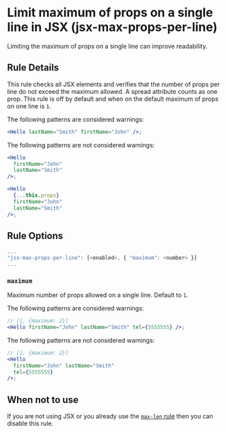 # Limit maximum of props on a single line in JSX (jsx-max-props-per-line)

Limiting the maximum of props on a single line can improve readability.

## Rule Details

This rule checks all JSX elements and verifies that the number of props per line do not exceed the maximum allowed. A spread attribute counts as one prop. This rule is off by default and when on the default maximum of props on one line is `1`.

The following patterns are considered warnings:

```jsx
<Hello lastName="Smith" firstName="John" />;
```

The following patterns are not considered warnings:

```jsx
<Hello
  firstName="John"
  lastName="Smith"
/>;

<Hello
  {...this.props}
  firstName="John"
  lastName="Smith"
/>;
```

## Rule Options

```js
...
"jsx-max-props-per-line": [<enabled>, { "maximum": <number> }]
...
```

### `maximum`

Maximum number of props allowed on a single line. Default to `1`.

The following patterns are considered warnings:

```jsx
// [1, {maximum: 2}]
<Hello firstName="John" lastName="Smith" tel={5555555} />;
```

The following patterns are not considered warnings:

```jsx
// [1, {maximum: 2}]
<Hello
  firstName="John" lastName="Smith"
  tel={5555555}
/>;
```

## When not to use

If you are not using JSX or you already use the [`max-len` rule](http://eslint.org/docs/rules/max-len) then you can disable this rule.
